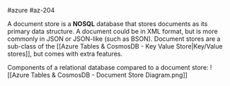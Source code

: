 #azure #az-204 

A document store is a **NOSQL** database that stores documents as its primary data structure.
A document could be in XML format, but is more commonly in JSON or JSON-like (such as BSON).
Document stores are a sub-class of the [[Azure Tables & CosmosDB - Key Value Store|Key/Value stores]], but comes with extra features.

Components of a relational database compared to a document store:
![[Azure Tables & CosmosDB - Document Store Diagram.png]]